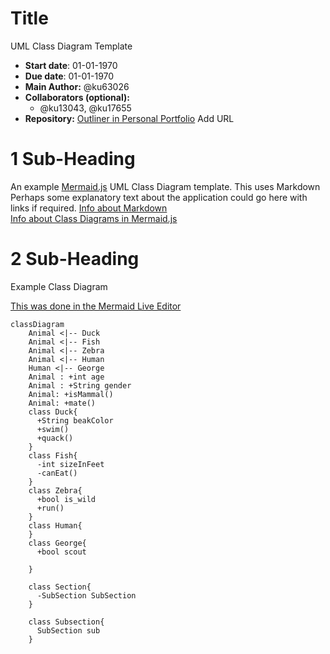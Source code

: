 # Title
UML Class Diagram Template
- **Start date**: 01-01-1970  
- **Due date**: 01-01-1970  
- **Main Author:** @ku63026  
- **Collaborators (optional):**  
  - @ku13043, @ku17655  
- **Repository:**
[Outliner in Personal Portfolio]() Add URL 

# 1 Sub-Heading

An example [Mermaid.js](https://mermaid.js.org/) UML Class Diagram template.  This uses Markdown Perhaps some explanatory text about the application could go here with links if required.
[Info about Markdown](https://markdown.land/)  
[Info about Class Diagrams in Mermaid.js](https://mermaid.js.org/syntax/classDiagram.html)  
 

# 2 Sub-Heading
Example Class Diagram

[This was done in the Mermaid Live Editor](https://mermaid.live/)  


```mermaid
classDiagram
    Animal <|-- Duck 
    Animal <|-- Fish
    Animal <|-- Zebra
    Animal <|-- Human
    Human <|-- George
    Animal : +int age
    Animal : +String gender
    Animal: +isMammal()
    Animal: +mate()
    class Duck{
      +String beakColor
      +swim()
      +quack()
    }
    class Fish{
      -int sizeInFeet
      -canEat()
    }
    class Zebra{
      +bool is_wild
      +run()
    }
    class Human{
    }
    class George{
      +bool scout
    
    }

    class Section{
      -SubSection SubSection
    }

    class Subsection{
      SubSection sub
    }
```
